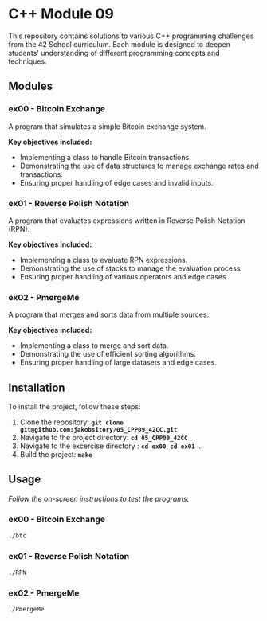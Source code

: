# **C++ Module 09**

This repository contains solutions to various C++ programming challenges from the 42 School curriculum. Each module is designed to deepen students' understanding of different programming concepts and techniques.

## **Modules**

### **ex00 - Bitcoin Exchange**
A program that simulates a simple Bitcoin exchange system.

**Key objectives included:**

- Implementing a class to handle Bitcoin transactions.
- Demonstrating the use of data structures to manage exchange rates and transactions.
- Ensuring proper handling of edge cases and invalid inputs.

### **ex01 - Reverse Polish Notation**
A program that evaluates expressions written in Reverse Polish Notation (RPN).

**Key objectives included:**

- Implementing a class to evaluate RPN expressions.
- Demonstrating the use of stacks to manage the evaluation process.
- Ensuring proper handling of various operators and edge cases.

### **ex02 - PmergeMe**
A program that merges and sorts data from multiple sources.

**Key objectives included:**

- Implementing a class to merge and sort data.
- Demonstrating the use of efficient sorting algorithms.
- Ensuring proper handling of large datasets and edge cases.

## **Installation**

To install the project, follow these steps:

1. Clone the repository: **`git clone git@github.com:jakobsitory/05_CPP09_42CC.git`**
2. Navigate to the project directory: **`cd 05_CPP09_42CC`**
3. Navigate to the excercise directory : **`cd ex00`**,  **`cd ex01`** ...
4. Build the project: **`make`**

## **Usage**
_Follow the on-screen instructions to test the programs._

### **ex00 - Bitcoin Exchange**
```bash
./btc
```

### **ex01 - Reverse Polish Notation**
```bash
./RPN
```

### **ex02 - PmergeMe**
```bash
./PmergeMe
```
